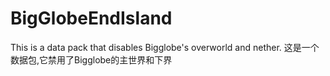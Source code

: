 # BigGlobeEndIsland
This is a data pack that disables Bigglobe's overworld and nether.
这是一个数据包,它禁用了Bigglobe的主世界和下界
